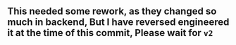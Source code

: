 ## This needed some rework, as they changed so much in backend, But I have reversed engineered it at the time of this commit, Please wait for `v2`
